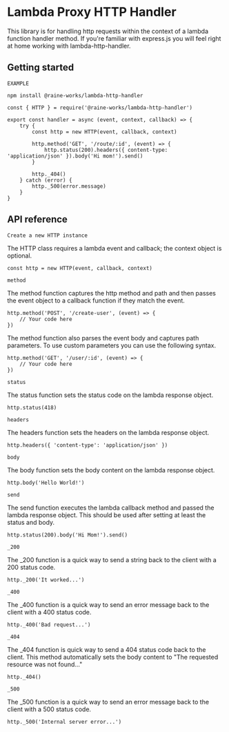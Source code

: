 # Lambda Proxy HTTP Handler

This library is for handling http requests within the context of a lambda function handler method. If you're familiar with express.js you will feel right at home working with lambda-http-handler.

## Getting started

`EXAMPLE`

    npm install @raine-works/lambda-http-handler

    const { HTTP } = require('@raine-works/lambda-http-handler')

    export const handler = async (event, context, callback) => {
        try {
            const http = new HTTP(event, callback, context)

            http.method('GET', '/route/:id', (event) => {
                http.status(200).headers({ content-type: 'application/json' }).body('Hi mom!').send()
            }

            http._404()
        } catch (error) {
            http._500(error.message)
        }
    }

## API reference

`Create a new HTTP instance`

The HTTP class requires a lambda event and callback; the context object is optional.

    const http = new HTTP(event, callback, context)

`method`

The method function captures the http method and path and then passes the event object to a callback function if they match the event.

    http.method('POST', '/create-user', (event) => {
        // Your code here
    })

The method function also parses the event body and captures path parameters. To use custom parameters you can use the following syntax.

    http.method('GET', '/user/:id', (event) => {
        // Your code here
    })

`status`

The status function sets the status code on the lambda response object.

    http.status(418)

`headers`

The headers function sets the headers on the lambda response object.

    http.headers({ 'content-type': 'application/json' })

`body`

The body function sets the body content on the lambda response object.

    http.body('Hello World!')

`send`

The send function executes the lambda callback method and passed the lambda response object. This should be used after setting at least the status and body.

    http.status(200).body('Hi Mom!').send()

`_200`

The \_200 function is a quick way to send a string back to the client with a 200 status code.

    http._200('It worked...')

`_400`

The \_400 function is a quick way to send an error message back to the client with a 400 status code.

    http._400('Bad request...')

`_404`

The \_404 function is quick way to send a 404 status code back to the client. This method automatically sets the body content to "The requested resource was not found..."

    http._404()

`_500`

The \_500 function is a quick way to send an error message back to the client with a 500 status code.

    http._500('Internal server error...')
